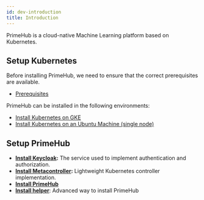 ```yaml
---
id: dev-introduction
title: Introduction
---
```


PrimeHub is a cloud-native Machine Learning platform based on Kubernetes.

## Setup Kubernetes

Before installing PrimeHub, we need to ensure that the correct prerequisites are available.

- [Prerequisites](getting_started/prerequisites.md)

PrimeHub can be installed in the following environments:

- [Install Kubernetes on GKE](getting_started/kubernetes_on_gke.md)
- [Install Kubernetes on an Ubuntu Machine (single node)](getting_started/kubernetes_on_ubuntu_machine.md)

## Setup PrimeHub

- **[Install Keycloak](getting_started/install_keycloak.md):** The service used to implement authentication and authorization.
- **[Install Metacontroller](getting_started/install_metacontroller.md):**  Lightweight Kubernetes controller implementation.
- **[Install PrimeHub](getting_started/install_primehub.md)**
- **[Install helper](getting_started/install_helper.md)**: Advanced way to install PrimeHub


